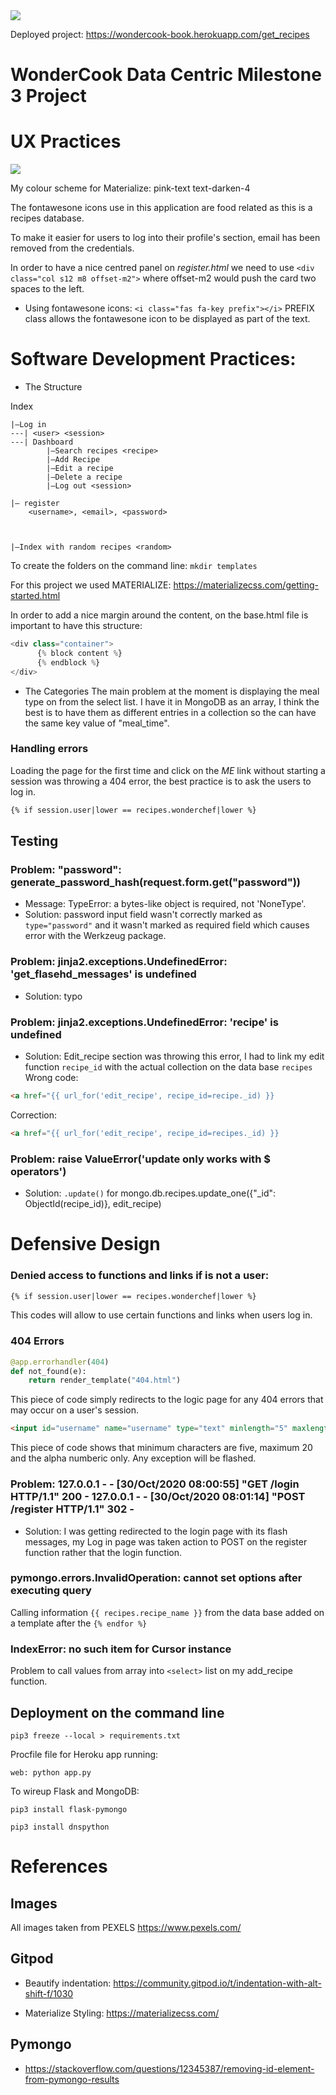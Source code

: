 <img src="https://github.com/kervo/DataCentric_MS3/static/img/wondercook-frontpage.png" style="margin: 0;">

Deployed project: https://wondercook-book.herokuapp.com/get_recipes

# WonderCook Data Centric Milestone 3 Project

# UX Practices
<img src="https://github.com/kervo/DataCentric_MS3/static/img/wireframe-user-stories.png" style="margin: 0;">

My colour scheme for Materialize: pink-text text-darken-4

The fontawesone icons use in this application are food related as this is a recipes database.

To make it easier for users to log into their profile's section, email has been removed from the credentials.

In order to have a nice centred panel on *register.html* we need to use `<div class="col s12 m8 offset-m2">` where offset-m2 would push the card two spaces to the left.

* Using fontawesone icons:
`<i class="fas fa-key prefix"></i>` PREFIX class allows the fontawesone icon to be displayed as part of the text.

# Software Development Practices:

* The Structure

Index
```
|—Log in
---| <user> <session>
---| Dashboard
        |—Search recipes <recipe>
        |—Add Recipe
        |—Edit a recipe
        |—Delete a recipe
        |—Log out <session>

|— register
    <username>, <email>, <password>



|—Index with random recipes <random>
```

To create the folders on the command line:
`mkdir templates`

For this project we used MATERIALIZE: https://materializecss.com/getting-started.html

In order to add a nice margin around the content, on the base.html file is important to have this structure:

```python
<div class="container">
      {% block content %}
      {% endblock %}
</div>
```
* The Categories
The main problem at the moment is displaying the meal type on from the select list. I have it in MongoDB as an array, I think the best is to have them as different entries in a collection so the can have the same key value of "meal_time".

### Handling errors
Loading the page for the first time and click on the *ME* link without starting a session was throwing a 404 error, the best practice is to ask the users to log in.
```html
{% if session.user|lower == recipes.wonderchef|lower %}
```

## Testing

### Problem: "password": generate_password_hash(request.form.get("password"))
* Message: TypeError: a bytes-like object is required, not 'NoneType'.
* Solution: password input field wasn't correctly marked as `type="password"` and it wasn't marked as required field which causes error with the Werkzeug package.

### Problem: jinja2.exceptions.UndefinedError: 'get_flasehd_messages' is undefined
* Solution: typo

### Problem: jinja2.exceptions.UndefinedError: 'recipe' is undefined
* Solution: Edit_recipe section was throwing this error, I had to link my edit function `recipe_id` with the actual collection on the data base `recipes`
Wrong code:
```html
<a href="{{ url_for('edit_recipe', recipe_id=recipe._id) }}
```
Correction:
```html
<a href="{{ url_for('edit_recipe', recipe_id=recipes._id) }}
```
### Problem: raise ValueError('update only works with $ operators')
* Solution: `.update()` for mongo.db.recipes.update_one({"_id": ObjectId(recipe_id)}, edit_recipe)

# Defensive Design 
### Denied access to functions and links if is not a user:
```html
{% if session.user|lower == recipes.wonderchef|lower %}
```
This codes will allow to use certain functions and links when users log in.

### 404 Errors
```python
@app.errorhandler(404)
def not_found(e):
    return render_template("404.html")
```
This piece of code simply redirects to the logic page for any 404 errors that may occur on a user's session.

```html
<input id="username" name="username" type="text" minlength="5" maxlength="20" pattern="^[a-zA-Z0-9]{5,20}$" class="validate" required>
```

This piece of code shows that minimum characters are five, maximum 20 and the alpha numberic only. Any exception will be flashed.

### Problem: 127.0.0.1 - - [30/Oct/2020 08:00:55] "GET /login HTTP/1.1" 200 - 127.0.0.1 - - [30/Oct/2020 08:01:14] "POST /register HTTP/1.1" 302 -
* Solution: I was getting redirected to the login page with its flash messages, my Log in page was taken action to POST on the register function rather that the login function.

### pymongo.errors.InvalidOperation: cannot set options after executing query
Calling information `{{ recipes.recipe_name }}` from the data base added on a template after the `{% endfor %}`

### IndexError: no such item for Cursor instance
Problem to call values from array into `<select>` list on my add_recipe function.

## Deployment on the command line

`pip3 freeze --local > requirements.txt`

Procfile file for Heroku app running:

`web: python app.py`

To wireup Flask and MongoDB:

`pip3 install flask-pymongo`

`pip3 install dnspython`


# References

## Images
All images taken from PEXELS https://www.pexels.com/

## Gitpod

* Beautify indentation: https://community.gitpod.io/t/indentation-with-alt-shift-f/1030

* Materialize Styling: https://materializecss.com/


## Pymongo
* https://stackoverflow.com/questions/12345387/removing-id-element-from-pymongo-results
